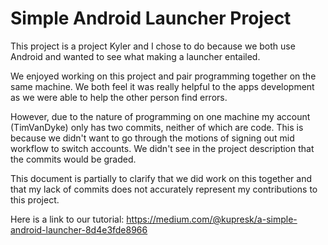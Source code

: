 # Simple Android Launcher Project

This project is a project Kyler and I chose to do because we both use Android and wanted to see what making a launcher entailed. 

We enjoyed working on this project and pair programming together on the same machine. We both feel it was really helpful to the apps development as we were able to help the other person find errors.

However, due to the nature of programming on one machine my account (TimVanDyke) only has two commits, neither of which are code. This is because we didn't want to go through the motions of signing out mid workflow to switch accounts. We didn't see in the project description that the commits would be graded. 

This document is partially to clarify that we did work on this together and that my lack of commits does not accurately represent my contributions to this project. 

Here is a link to our tutorial: https://medium.com/@kupresk/a-simple-android-launcher-8d4e3fde8966
